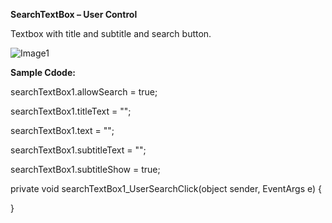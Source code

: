 **SearchTextBox – User Control**

Textbox with title and subtitle and search button.

![Image1](https://github.com/user-attachments/assets/7c9046ec-211b-4681-a766-c0203ed908ae)

**Sample Cdode:**

searchTextBox1.allowSearch = true;

searchTextBox1.titleText = "";

searchTextBox1.text = "";

searchTextBox1.subtitleText = "";

searchTextBox1.subtitleShow = true;

private void searchTextBox1_UserSearchClick(object sender, EventArgs e)
{

}

